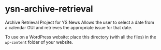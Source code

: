 # ysn-archive-retrieval
Archive Retrieval Project for YS News
Allows the user to select a date from a calendar GUI and retrieves the appropriate issue for that date.

To use on a WordPress website: place this directory (with all the files) in the ```wp-content``` folder of your website.
